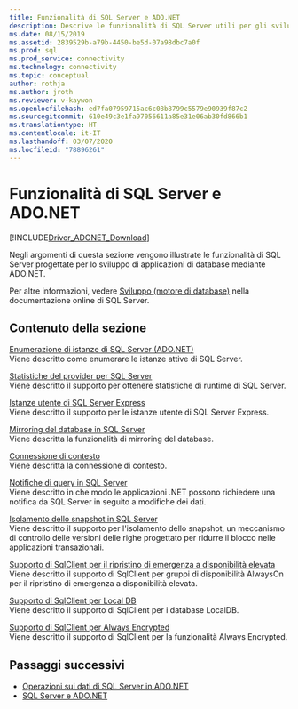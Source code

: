 ```yaml
---
title: Funzionalità di SQL Server e ADO.NET
description: Descrive le funzionalità di SQL Server utili per gli sviluppatori di applicazioni ADO.NET.
ms.date: 08/15/2019
ms.assetid: 2839529b-a79b-4450-be5d-07a98dbc7a0f
ms.prod: sql
ms.prod_service: connectivity
ms.technology: connectivity
ms.topic: conceptual
author: rothja
ms.author: jroth
ms.reviewer: v-kaywon
ms.openlocfilehash: ed7fa07959715ac6c08b8799c5579e90939f87c2
ms.sourcegitcommit: 610e49c3e1fa97056611a85e31e06ab30fd866b1
ms.translationtype: HT
ms.contentlocale: it-IT
ms.lasthandoff: 03/07/2020
ms.locfileid: "78896261"
---
```

# <a name="sql-server-features-and-adonet"></a>Funzionalità di SQL Server e ADO.NET

[!INCLUDE[Driver_ADONET_Download](../../../includes/driver_adonet_download.md)]

Negli argomenti di questa sezione vengono illustrate le funzionalità di SQL Server progettate per lo sviluppo di applicazioni di database mediante ADO.NET.  
  
Per altre informazioni, vedere [Sviluppo (motore di database)](https://go.microsoft.com/fwlink/?LinkId=115245) nella documentazione online di SQL Server.
  
## <a name="in-this-section"></a>Contenuto della sezione  
[Enumerazione di istanze di SQL Server (ADO.NET)](enumerate-instances-sql-server.md)  
Viene descritto come enumerare le istanze attive di SQL Server.  
  
[Statistiche del provider per SQL Server](provider-statistics-sql-server.md)  
Viene descritto il supporto per ottenere statistiche di runtime di SQL Server.  
  
[Istanze utente di SQL Server Express](sql-server-express-user-instances.md)  
Viene descritto il supporto per le istanze utente di SQL Server Express.  
  
[Mirroring del database in SQL Server](database-mirroring-sql-server.md)  
Viene descritta la funzionalità di mirroring del database.  

[Connessione di contesto](context-connection.md)  
Viene descritta la connessione di contesto.  
  
[Notifiche di query in SQL Server](query-notifications-sql-server.md)  
Viene descritto in che modo le applicazioni .NET possono richiedere una notifica da SQL Server in seguito a modifiche dei dati.  
  
[Isolamento dello snapshot in SQL Server](snapshot-isolation-sql-server.md)  
Viene descritto il supporto per l'isolamento dello snapshot, un meccanismo di controllo delle versioni delle righe progettato per ridurre il blocco nelle applicazioni transazionali.  
  
[Supporto di SqlClient per il ripristino di emergenza a disponibilità elevata](sqlclient-support-high-availability-disaster-recovery.md)  
Viene descritto il supporto di SqlClient per gruppi di disponibilità AlwaysOn per il ripristino di emergenza a disponibilità elevata.  
  
[Supporto di SqlClient per Local DB](sqlclient-support-localdb.md)  
Viene descritto il supporto di SqlClient per i database LocalDB.

[Supporto di SqlClient per Always Encrypted](sqlclient-support-always-encrypted.md)  
Viene descritto il supporto di SqlClient per la funzionalità Always Encrypted.

## <a name="next-steps"></a>Passaggi successivi
- [Operazioni sui dati di SQL Server in ADO.NET](sql-server-data-operations.md)
- [SQL Server e ADO.NET](index.md)
